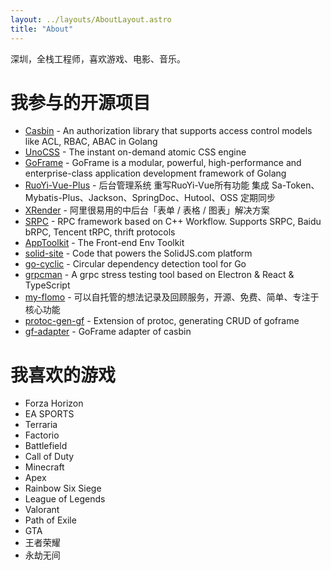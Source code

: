 ```yaml
---
layout: ../layouts/AboutLayout.astro
title: "About"
---
```


深圳，全栈工程师，喜欢游戏、电影、音乐。

# 我参与的开源项目
- [Casbin](https://github.com/casbin/casbin) - An authorization library that supports access control models like ACL, RBAC, ABAC in Golang
- [UnoCSS](https://github.com/unocss/unocss) - The instant on-demand atomic CSS engine
- [GoFrame](https://github.com/gogf/gf) - GoFrame is a modular, powerful, high-performance and enterprise-class application development framework of Golang
- [RuoYi-Vue-Plus](https://gitee.com/dromara/RuoYi-Vue-Plus) - 后台管理系统 重写RuoYi-Vue所有功能 集成 Sa-Token、Mybatis-Plus、Jackson、SpringDoc、Hutool、OSS 定期同步
- [XRender](https://github.com/alibaba/x-render) - 阿里很易用的中后台「表单 / 表格 / 图表」解决方案
- [SRPC](https://github.com/sogou/srpc) - RPC framework based on C++ Workflow. Supports SRPC, Baidu bRPC, Tencent tRPC, thrift protocols
- [AppToolkit](https://github.com/apptools-lab/AppToolkit) - The Front-end Env Toolkit
- [solid-site](https://github.com/solidjs/solid-site) - Code that powers the SolidJS.com platform
- [go-cyclic](https://github.com/elza2/go-cyclic) - Circular dependency detection tool for Go
- [grpcman](https://github.com/grpcman/grpcman) - A grpc stress testing tool based on Electron & React & TypeScript
- [my-flomo](https://github.com/jerryshell/my-flomo-server) - 可以自托管的想法记录及回顾服务，开源、免费、简单、专注于核心功能
- [protoc-gen-gf](https://github.com/zcyc/protoc-gen-gf) - Extension of protoc, generating CRUD of goframe
- [gf-adapter](https://github.com/zcyc/gf-adapter) - GoFrame adapter of casbin

# 我喜欢的游戏
- Forza Horizon
- EA SPORTS
- Terraria
- Factorio
- Battlefield
- Call of Duty
- Minecraft
- Apex
- Rainbow Six Siege
- League of Legends
- Valorant
- Path of Exile
- GTA
- 王者荣耀
- 永劫无间
